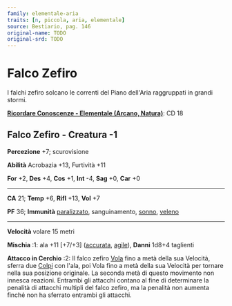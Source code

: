 ```yaml
---
family: elementale-aria
traits: [n, piccola, aria, elementale]
source: Bestiario, pag. 146
original-name: TODO
original-srd: TODO
---
```


# Falco Zefiro

I falchi zefiro solcano le correnti del Piano dell'Aria raggruppati in grandi
stormi.

**[Ricordare Conoscenze - Elementale (Arcano, Natura)](/azioni/ricordare-conoscenze)**:
CD 18

## Falco Zefiro - Creatura -1

**Percezione** +7; scurovisione

**Abilità** Acrobazia +13, Furtività +11

**For** +2, **Des** +4, **Cos** +1, **Int** -4, **Sag** +0, **Car** +0

---

**CA** 21; **Temp** +6, **Rifl** +13, **Vol** +7

**PF** 36; **Immunità** [paralizzato](/condizioni/paralizzato), sanguinamento,
[sonno](/tratti/sonno), [veleno](/tratti/veleno)

---

**Velocità** volare 15 metri

**Mischia** :1: ala +11 \[+7/+3] ([accurata](/tratti/accurata),
[agile](/tratti/agile)), **Danni** 1d8+4 taglienti

**Attacco in Cerchio** :2: Il falco zefiro [Vola](/azioni/volare) fino a metà
della sua Velocità, sferra due [Colpi](/azioni/colpire) con l'ala, poi Vola fino
a metà della sua Velocità per tornare nella sua posizione originale. La seconda
metà di questo movimento non innesca reazioni. Entrambi gli attacchi contano al
fine di determinare la penalità di attacchi multipli del falco zefiro, ma la
penalità non aumenta finché non ha sferrato entrambi gli attacchi.
